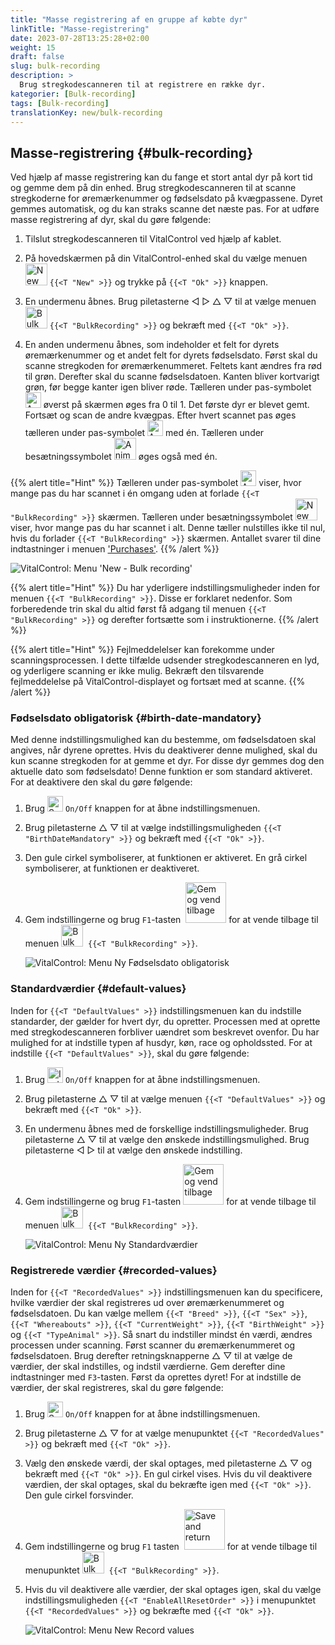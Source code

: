 ```yaml
---
title: "Masse registrering af en gruppe af købte dyr"
linkTitle: "Masse-registrering"
date: 2023-07-28T13:25:28+02:00
weight: 15
draft: false
slug: bulk-recording
description: >
  Brug stregkodescanneren til at registrere en række dyr.
kategorier: [Bulk-recording]
tags: [Bulk-recording]
translationKey: new/bulk-recording
---
```

## Masse-registrering {#bulk-recording}

Ved hjælp af masse registrering kan du fange et stort antal dyr på kort tid og gemme dem på din enhed. Brug stregkodescanneren til at scanne stregkoderne for øremærkenummer og fødselsdato på kvægpassene. Dyret gemmes automatisk, og du kan straks scanne det næste pas. For at udføre masse registrering af dyr, skal du gøre følgende:

1. Tilslut stregkodescanneren til VitalControl ved hjælp af kablet.

2. På hovedskærmen på din VitalControl-enhed skal du vælge menuen <img src="/icons/main/new-animal.svg" width="35" align="bottom" alt="New animal" /> `{{<T "New" >}}` og trykke på `{{<T "Ok" >}}` knappen.

3. En undermenu åbnes. Brug piletasterne ◁ ▷ △ ▽ til at vælge menuen <img src="/icons/main/barcode-scan.svg" width="35" align="bottom" alt="Bulk recording" /> `{{<T "BulkRecording" >}}` og bekræft med `{{<T "Ok" >}}`.

4. En anden undermenu åbnes, som indeholder et felt for dyrets øremærkenummer og et andet felt for dyrets fødselsdato. Først skal du scanne stregkoden for øremærkenummeret. Feltets kant ændres fra rød til grøn. Derefter skal du scanne fødselsdatoen. Kanten bliver kortvarigt grøn, før begge kanter igen bliver røde. Tælleren under pas-symbolet <img src="/icons/header/animal-passports.svg" width="25" align="bottom" alt="Animal passports" title="Animal passports" /> øverst på skærmen øges fra 0 til 1. Det første dyr er blevet gemt. Fortsæt og scan de andre kvægpas. Efter hvert scannet pas øges tælleren under pas-symbolet <img src="/icons/header/animal-passports.svg" width="25" align="bottom" alt="Animal passports" title="Animal passports" /> med én. Tælleren under besætningssymbolet <img src="/icons/header/group.svg" width="35" align="bottom" alt="Animal group"  title="Animal group" /> øges også med én.

{{% alert title="Hint" %}}
Tælleren under pas-symbolet <img src="/icons/header/animal-passports.svg" width="25" align="bottom" alt="Animal passports" title="Animal passports" /> viser, hvor mange pas du har scannet i én omgang uden at forlade `{{<T "BulkRecording" >}}` skærmen. Tælleren under besætningssymbolet <img src="/icons/header/group.svg" width="35" align="bottom" alt="New animal" /> viser, hvor mange pas du har scannet i alt. Denne tæller nulstilles ikke til nul, hvis du forlader `{{<T "BulkRecording" >}}` skærmen. Antallet svarer til dine indtastninger i menuen ['Purchases'](../new-on-farm/purchased-animals/).
{{% /alert %}}

   ![VitalControl: Menu 'New - Bulk recording'](../images/bulk-recording.png "Bulk recording")

{{% alert title="Hint" %}}
Du har yderligere indstillingsmuligheder inden for menuen `{{<T "BulkRecording" >}}`. Disse er forklaret nedenfor. Som forberedende trin skal du altid først få adgang til menuen `{{<T "BulkRecording" >}}` og derefter fortsætte som i instruktionerne.
{{% /alert %}}

{{% alert title="Hint" %}}
Fejlmeddelelser kan forekomme under scanningsprocessen. I dette tilfælde udsender stregkodescanneren en lyd, og yderligere scanning er ikke mulig. Bekræft den tilsvarende fejlmeddelelse på VitalControl-displayet og fortsæt med at scanne.
{{% /alert %}}

### Fødselsdato obligatorisk {#birth-date-mandatory}

Med denne indstillingsmulighed kan du bestemme, om fødselsdatoen skal angives, når dyrene oprettes. Hvis du deaktiverer denne mulighed, skal du kun scanne stregkoden for at gemme et dyr. For disse dyr gemmes dog den aktuelle dato som fødselsdato! Denne funktion er som standard aktiveret. For at deaktivere den skal du gøre følgende:

1. Brug <img src="/icons/gear.svg" width="25" align="bottom" alt="Settings menu" /> `On/Off` knappen for at åbne indstillingsmenuen.

2. Brug piletasterne △ ▽ til at vælge indstillingsmuligheden `{{<T "BirthDateMandatory" >}}` og bekræft med `{{<T "Ok" >}}`.

3. Den gule cirkel symboliserer, at funktionen er aktiveret. En grå cirkel symboliserer, at funktionen er deaktiveret.


4. Gem indstillingerne og brug `F1`-tasten &nbsp;<img src="/icons/footer/save_exit.svg" width="65" align="bottom" alt="Gem og vend tilbage" /> for at vende tilbage til menuen <img src="/icons/main/barcode-scan.svg" width="35" align="bottom" alt="Bulk optagelse" />&nbsp; `{{<T "BulkRecording" >}}`.

   ![VitalControl: Menu Ny Fødselsdato obligatorisk](../images/birthdate.png "Fødselsdato obligatorisk")

### Standardværdier {#default-values}

Inden for `{{<T "DefaultValues" >}}` indstillingsmenuen kan du indstille standarder, der gælder for hvert dyr, du opretter. Processen med at oprette med stregkodescanneren forbliver uændret som beskrevet ovenfor. Du har mulighed for at indstille typen af husdyr, køn, race og opholdssted. For at indstille `{{<T "DefaultValues" >}}`, skal du gøre følgende:

1. Brug <img src="/icons/gear.svg" width="25" align="bottom" alt="Indstillingsmenu" /> `On/Off` knappen for at åbne indstillingsmenuen.

2. Brug piletasterne △ ▽ til at vælge menuen `{{<T "DefaultValues" >}}` og bekræft med `{{<T "Ok" >}}`.

3. En undermenu åbnes med de forskellige indstillingsmuligheder. Brug piletasterne △ ▽ til at vælge den ønskede indstillingsmulighed. Brug piletasterne ◁ ▷ til at vælge den ønskede indstilling.

4. Gem indstillingerne og brug `F1`-tasten&nbsp;<img src="/icons/footer/save_exit.svg" width="65" align="bottom" alt="Gem og vend tilbage" /> for at vende tilbage til menuen <img src="/icons/main/barcode-scan.svg" width="35" align="bottom" alt="Bulk optagelse" />&nbsp; `{{<T "BulkRecording" >}}`.

   ![VitalControl: Menu Ny Standardværdier](../images/defaultvalues.png "Standardværdier")

### Registrerede værdier {#recorded-values}

Inden for `{{<T "RecordedValues" >}}` indstillingsmenuen kan du specificere, hvilke værdier der skal registreres ud over øremærkenummeret og fødselsdatoen. Du kan vælge mellem `{{<T "Breed" >}}`, `{{<T "Sex" >}}`, `{{<T "Whereabouts" >}}`, `{{<T "CurrentWeight" >}}`, `{{<T "BirthWeight" >}}` og `{{<T "TypeAnimal" >}}`. Så snart du indstiller mindst én værdi, ændres processen under scanning. Først scanner du øremærkenummeret og fødselsdatoen. Brug derefter retningsknapperne △ ▽ til at vælge de værdier, der skal indstilles, og indstil værdierne. Gem derefter dine indtastninger med `F3`-tasten. Først da oprettes dyret! For at indstille de værdier, der skal registreres, skal du gøre følgende:

1. Brug <img src="/icons/gear.svg" width="25" align="bottom" alt="Settings menu" /> `On/Off` knappen for at åbne indstillingsmenuen.

2. Brug piletasterne △ ▽ for at vælge menupunktet `{{<T "RecordedValues" >}}` og bekræft med `{{<T "Ok" >}}`.

3. Vælg den ønskede værdi, der skal optages, med piletasterne △ ▽ og bekræft med `{{<T "Ok" >}}`. En gul cirkel vises. Hvis du vil deaktivere værdien, der skal optages, skal du bekræfte igen med `{{<T "Ok" >}}`. Den gule cirkel forsvinder.

4. Gem indstillingerne og brug `F1` tasten &nbsp;<img src="/icons/footer/save_exit.svg" width="65" align="bottom" alt="Save and return" /> for at vende tilbage til menupunktet <img src="/icons/main/barcode-scan.svg" width="35" align="bottom" alt="Bulk recording" />&nbsp; `{{<T "BulkRecording" >}}`.

5. Hvis du vil deaktivere alle værdier, der skal optages igen, skal du vælge indstillingsmuligheden `{{<T "EnableAllResetOrder" >}}` i menupunktet `{{<T "RecordedValues" >}}` og bekræfte med `{{<T "Ok" >}}`.

   ![VitalControl: Menu New Record values](../images/recordvalues.png "Record values")
